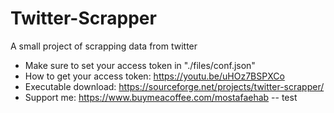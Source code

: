 # Twitter-Scrapper
A small project of scrapping data from twitter

- Make sure to set your access token in "./files/conf.json"
- How to get your access token: https://youtu.be/uHOz7BSPXCo
- Executable download: https://sourceforge.net/projects/twitter-scrapper/
- Support me: https://www.buymeacoffee.com/mostafaehab
-- test
